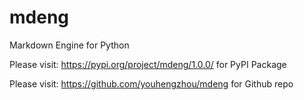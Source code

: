 # mdeng

Markdown Engine for Python

Please visit: https://pypi.org/project/mdeng/1.0.0/ for PyPI Package

Please visit: https://github.com/youhengzhou/mdeng for Github repo

